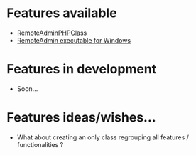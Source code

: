 # Features available #

  * [RemoteAdminPHPClass](RemoteAdminPHPClass.md)
  * [RemoteAdmin executable for Windows](RemoteAdminExecutableForWindows.md)

# Features in development #

  * Soon...

# Features ideas/wishes... #

  * What about creating an only class regrouping all features / functionalities ?
